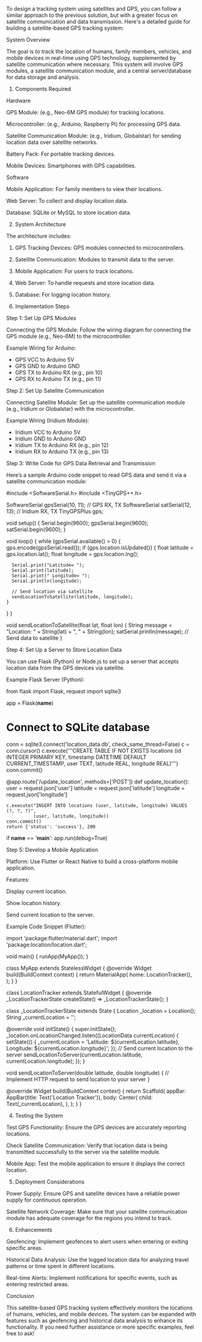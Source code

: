 To design a tracking system using satellites and GPS, you can follow a similar approach to the previous solution, but with a greater focus on satellite communication and data transmission. Here's a detailed guide for building a satellite-based GPS tracking system:

System Overview

The goal is to track the location of humans, family members, vehicles, and mobile devices in real-time using GPS technology, supplemented by satellite communication where necessary. This system will involve GPS modules, a satellite communication module, and a central server/database for data storage and analysis.

1. Components Required

Hardware

GPS Module: (e.g., Neo-6M GPS module) for tracking locations.

Microcontroller: (e.g., Arduino, Raspberry Pi) for processing GPS data.

Satellite Communication Module: (e.g., Iridium, Globalstar) for sending location data over satellite networks.

Battery Pack: For portable tracking devices.

Mobile Devices: Smartphones with GPS capabilities.


Software

Mobile Application: For family members to view their locations.

Web Server: To collect and display location data.

Database: SQLite or MySQL to store location data.


2. System Architecture

The architecture includes:

1. GPS Tracking Devices: GPS modules connected to microcontrollers.


2. Satellite Communication: Modules to transmit data to the server.


3. Mobile Application: For users to track locations.


4. Web Server: To handle requests and store location data.


5. Database: For logging location history.



3. Implementation Steps

Step 1: Set Up GPS Modules

Connecting the GPS Module: Follow the wiring diagram for connecting the GPS module (e.g., Neo-6M) to the microcontroller.


Example Wiring for Arduino:

- GPS VCC to Arduino 5V
- GPS GND to Arduino GND
- GPS TX to Arduino RX (e.g., pin 10)
- GPS RX to Arduino TX (e.g., pin 11)

Step 2: Set Up Satellite Communication

Connecting Satellite Module: Set up the satellite communication module (e.g., Iridium or Globalstar) with the microcontroller.


Example Wiring (Iridium Module):

- Iridium VCC to Arduino 5V
- Iridium GND to Arduino GND
- Iridium TX to Arduino RX (e.g., pin 12)
- Iridium RX to Arduino TX (e.g., pin 13)

Step 3: Write Code for GPS Data Retrieval and Transmission

Here’s a sample Arduino code snippet to read GPS data and send it via a satellite communication module:

#include <SoftwareSerial.h>
#include <TinyGPS++.h>

SoftwareSerial gpsSerial(10, 11); // GPS RX, TX
SoftwareSerial satSerial(12, 13); // Iridium RX, TX
TinyGPSPlus gps;

void setup() {
  Serial.begin(9600);
  gpsSerial.begin(9600);
  satSerial.begin(9600);
}

void loop() {
  while (gpsSerial.available() > 0) {
    gps.encode(gpsSerial.read());
    if (gps.location.isUpdated()) {
      float latitude = gps.location.lat();
      float longitude = gps.location.lng();
      
      Serial.print("Latitude= "); 
      Serial.print(latitude); 
      Serial.print(" Longitude= "); 
      Serial.println(longitude);

      // Send location via satellite
      sendLocationToSatellite(latitude, longitude);
    }
  }
}

void sendLocationToSatellite(float lat, float lon) {
  String message = "Location: " + String(lat) + ", " + String(lon);
  satSerial.println(message); // Send data to satellite
}

Step 4: Set Up a Server to Store Location Data

You can use Flask (Python) or Node.js to set up a server that accepts location data from the GPS devices via satellite.

Example Flask Server (Python):

from flask import Flask, request
import sqlite3

app = Flask(__name__)

# Connect to SQLite database
conn = sqlite3.connect('location_data.db', check_same_thread=False)
c = conn.cursor()
c.execute('''CREATE TABLE IF NOT EXISTS locations
             (id INTEGER PRIMARY KEY, timestamp DATETIME DEFAULT CURRENT_TIMESTAMP,
              user TEXT, latitude REAL, longitude REAL)''')
conn.commit()

@app.route('/update_location', methods=['POST'])
def update_location():
    user = request.json['user']
    latitude = request.json['latitude']
    longitude = request.json['longitude']

    c.execute("INSERT INTO locations (user, latitude, longitude) VALUES (?, ?, ?)",
              (user, latitude, longitude))
    conn.commit()
    return {'status': 'success'}, 200

if __name__ == '__main__':
    app.run(debug=True)

Step 5: Develop a Mobile Application

Platform: Use Flutter or React Native to build a cross-platform mobile application.

Features:

Display current location.

Show location history.

Send current location to the server.



Example Code Snippet (Flutter):

import 'package:flutter/material.dart';
import 'package:location/location.dart';

void main() {
  runApp(MyApp());
}

class MyApp extends StatelessWidget {
  @override
  Widget build(BuildContext context) {
    return MaterialApp(
      home: LocationTracker(),
    );
  }
}

class LocationTracker extends StatefulWidget {
  @override
  _LocationTrackerState createState() => _LocationTrackerState();
}

class _LocationTrackerState extends State<LocationTracker> {
  Location _location = Location();
  String _currentLocation = '';

  @override
  void initState() {
    super.initState();
    _location.onLocationChanged.listen((LocationData currentLocation) {
      setState(() {
        _currentLocation =
            'Latitude: ${currentLocation.latitude}, Longitude: ${currentLocation.longitude}';
      });
      // Send current location to the server
      sendLocationToServer(currentLocation.latitude, currentLocation.longitude);
    });
  }

  void sendLocationToServer(double latitude, double longitude) {
    // Implement HTTP request to send location to your server
  }

  @override
  Widget build(BuildContext context) {
    return Scaffold(
      appBar: AppBar(title: Text('Location Tracker')),
      body: Center(
        child: Text(_currentLocation),
      ),
    );
  }
}

4. Testing the System

Test GPS Functionality: Ensure the GPS devices are accurately reporting locations.

Check Satellite Communication: Verify that location data is being transmitted successfully to the server via the satellite module.

Mobile App: Test the mobile application to ensure it displays the correct location.


5. Deployment Considerations

Power Supply: Ensure GPS and satellite devices have a reliable power supply for continuous operation.

Satellite Network Coverage: Make sure that your satellite communication module has adequate coverage for the regions you intend to track.


6. Enhancements

Geofencing: Implement geofences to alert users when entering or exiting specific areas.

Historical Data Analysis: Use the logged location data for analyzing travel patterns or time spent in different locations.

Real-time Alerts: Implement notifications for specific events, such as entering restricted areas.


Conclusion

This satellite-based GPS tracking system effectively monitors the locations of humans, vehicles, and mobile devices. The system can be expanded with features such as geofencing and historical data analysis to enhance its functionality. If you need further assistance or more specific examples, feel free to ask!

